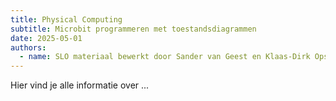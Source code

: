 ```yaml
---
title: Physical Computing
subtitle: Microbit programmeren met toestandsdiagrammen
date: 2025-05-01
authors:
  - name: SLO materiaal bewerkt door Sander van Geest en Klaas-Dirk Opstal
---
```


Hier vind je alle informatie over ...
